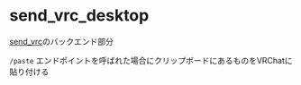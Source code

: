 # send_vrc_desktop


[send_vrc](https://github.com/bootjp/send_vrc)のバックエンド部分

`/paste` エンドポイントを呼ばれた場合にクリップボードにあるものをVRChatに貼り付ける
